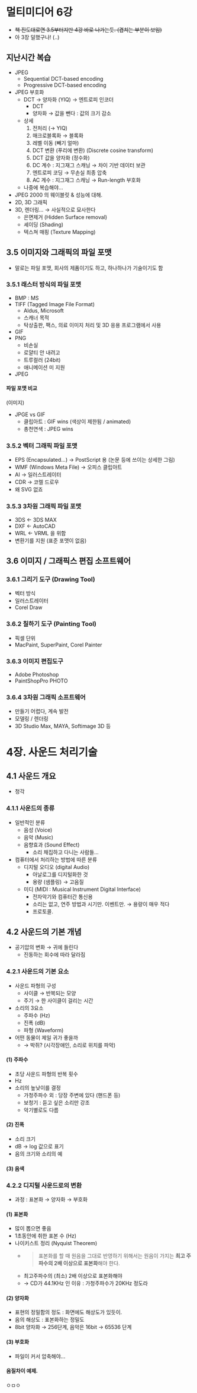 멀티미디어 6강
==============

-	~~책 진도대로면 3.5부터지만 4강 바로 나가는듯. (겹치는 부분이 보임)~~
-	아 3장 덜했구나! (..)

지난시간 복습
-------------

-	JPEG
	-	Sequential DCT-based encoding
	-	Progressive DCT-based encoding
-	JPEG 부호화
	-	DCT → 양자화 (YIQ) → 엔트로피 인코더
		-	DCT
		-	양자화 → 값을 뺀다 : 값의 크기 감소
	-	상세
		1.	전처리 (→ YIQ)
		2.	매크로블록화 → 블록화
		3.	레벨 이동 (빼기 얼마)
		4.	DCT 변환 (푸리에 변환) (Discrete cosine transform)
		5.	DCT 값을 양자화 (정수화)
		6.	DC 계수 : 지그재그 스캐닝 → 차이 기반 데이터 보관
		7.	엔트로피 코딩 → 무손실 최종 압축
		8.	AC 계수 : 지그재그 스캐닝 → Run-length 부호화
	-	나중에 복습해야...
-	JPEG 2000 의 웨이블릿 & 성능에 대해.
-	2D, 3D 그래픽
-	3D, 렌더링... → 사실적으로 묘사한다
	-	은면제거 (Hidden Surface removal)
	-	셰이딩 (Shading)
	-	텍스쳐 매핑 (Texture Mapping)

3.5 이미지와 그래픽의 파일 포맷
-------------------------------

-	말로는 파일 포맷, 회사의 제품이기도 하고, 하나하나가 기술이기도 함

### 3.5.1 래스터 방식의 파일 포맷

-	BMP : MS
-	TIFF (Tagged Image File Format)
	-	Aldus, Microsoft
	-	스캐너 목적
	-	탁상출판, 팩스, 의료 이미지 처리 및 3D 응용 프로그램에서 사용
-	GIF
-	PNG
	-	비손실
	-	로얄티 안 내려고
	-	트루컬러 (24bit)
	-	애니메이션 미 지원
-	JPEG

#### 파일 포맷 비교

(이미지)

-	JPGE vs GIF
	-	클립아트 : GIF wins (색상이 제한됨 / animated)
	-	총천연색 : JPEG wins

### 3.5.2 벡터 그래픽 파일 포맷

-	EPS (Encapsulated...) → PostScript 용 (논문 등에 쓰이는 상세한 그림)
-	WMF (Windows Meta File) → 오피스 클립아트
-	AI → 일러스트레이터
-	CDR → 코렐 드로우
-	왜 SVG 없죠

### 3.5.3 3차원 그래픽 파일 포맷

-	3DS ← 3DS MAX
-	DXF ← AutoCAD
-	WRL ← VRML 을 위함
-	변환기를 지원 (표준 포맷이 없음)

3.6 이미지 / 그래픽스 편집 소프트웨어
-------------------------------------

### 3.6.1 그리기 도구 (Drawing Tool)

-	벡터 방식
-	일러스트레이터
-	Corel Draw

### 3.6.2 칠하기 도구 (Painting Tool)

-	픽셀 단위
-	MacPaint, SuperPaint, Corel Painter

### 3.6.3 이미지 편집도구

-	Adobe Photoshop
-	PaintShopPro PHOTO

### 3.6.4 3차원 그래픽 소프트웨어

-	만들기 어렵다, 계속 발전
-	모델링 / 렌더링
-	3D Studio Max, MAYA, Softimage 3D 등

4장. 사운드 처리기술
====================

4.1 사운드 개요
---------------

-	청각

### 4.1.1 사운드의 종류

-	일반적인 분류
	-	음성 (Voice)
	-	음악 (Music)
	-	음향효과 (Sound Effect)
		-	소리 채집하고 다니는 사람들...
-	컴퓨터에서 처리하는 방법에 따른 분류
	-	디지털 오디오 (digital Audio)
		-	아날로그를 디지털화한 것
		-	용량 (샘플링) → 고음질
	-	미디 (MIDI : Musical Instrument Digital Interface)
		-	전자악기와 컴퓨터간 통신용
		-	소리는 없고, 연주 방법과 시기만. 이벤트만. → 용량이 매우 적다
		-	프로토콜.

4.2 사운드의 기본 개념
----------------------

-	공기압의 변화 → 귀에 들린다
	-	진동하는 회수에 따라 달라짐

### 4.2.1 사운드의 기본 요소

-	사운드 파형의 구성
	-	사이클 → 반복되는 모양
	-	주기 → 한 사이클이 걸리는 시간
-	소리의 3요소
	-	주파수 (Hz)
	-	진폭 (dB)
	-	파형 (Waveform)
-	어떤 동물이 제일 귀가 좋을까
	-	→ 박쥐? (시각장애인, 소리로 위치를 파악)

#### (1) 주파수

-	초당 사운드 파형의 반복 횟수
-	Hz
-	소리의 높낮이를 결정
	-	가청주파수 외 : 당장 주변에 있다 (핸드폰 등)
	-	보청기 : 듣고 싶은 소리만 강조
	-	악기별로도 다름

#### (2) 진폭

-	소리 크기
-	dB → log 값으로 표기
-	음의 크기와 소리의 예

#### (3) 음색

### 4.2.2 디지털 사운드로의 변환

-	과정 : 표본화 → 양자화 → 부호화

#### (1) 표본화

-	많이 뽑으면 좋음
-	1초동안에 취한 표본 수 (Hz)
-	나이키스트 정리 (Nyquist Theorem)
	-	> 표본화를 할 때 원음을 그대로 반영하기 위해서는 원음이 가지는 **최고 주파수의 2배 이상으로 표본화**해야 한다.
	-	최고주파수의 (최소) 2배 이상으로 표본화해야
	-	→ CD가 44.1KHz 인 이유 : 가청주파수가 20KHz 정도라

#### (2) 양자화

-	표현의 정밀함의 정도 : 화면에도 해상도가 있듯이.
-	음의 해상도 : 표본화하는 정밀도
-	8bit 양자화 → 256단계, 음악은 16bit → 65536 단계

#### (3) 부호화

-	파일이 커서 압축해야...

#### 음질차이 예제.

ㅇㅁㅇ
